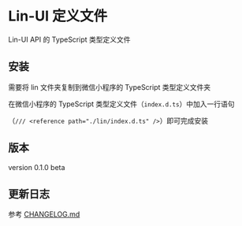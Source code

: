 # Lin-UI 定义文件

Lin-UI API 的 TypeScript 类型定义文件

## 安装

需要将 lin 文件夹复制到微信小程序的 TypeScript 类型定义文件夹

在微信小程序的 TypeScript 类型定义文件（`index.d.ts`）中加入一行语句

（`/// <reference path="./lin/index.d.ts" />`）即可完成安装

## 版本

version 0.1.0 beta

## 更新日志

参考 [CHANGELOG.md](https://github.com/NaOH123321/lin-ui-ts/blob/master/CHANGELOG.md)
